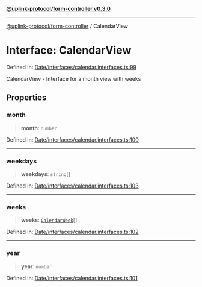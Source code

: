 [**@uplink-protocol/form-controller v0.3.0**](../README.md)

***

[@uplink-protocol/form-controller](../globals.md) / CalendarView

# Interface: CalendarView

Defined in: [Date/interfaces/calendar.interfaces.ts:99](https://github.com/jmkcoder/uplink-protocol-calendar/blob/c7c94af75a3a7e438811c9ee3008f982792d2fb8/src/Date/interfaces/calendar.interfaces.ts#L99)

CalendarView - Interface for a month view with weeks

## Properties

### month

> **month**: `number`

Defined in: [Date/interfaces/calendar.interfaces.ts:100](https://github.com/jmkcoder/uplink-protocol-calendar/blob/c7c94af75a3a7e438811c9ee3008f982792d2fb8/src/Date/interfaces/calendar.interfaces.ts#L100)

***

### weekdays

> **weekdays**: `string`[]

Defined in: [Date/interfaces/calendar.interfaces.ts:103](https://github.com/jmkcoder/uplink-protocol-calendar/blob/c7c94af75a3a7e438811c9ee3008f982792d2fb8/src/Date/interfaces/calendar.interfaces.ts#L103)

***

### weeks

> **weeks**: [`CalendarWeek`](CalendarWeek.md)[]

Defined in: [Date/interfaces/calendar.interfaces.ts:102](https://github.com/jmkcoder/uplink-protocol-calendar/blob/c7c94af75a3a7e438811c9ee3008f982792d2fb8/src/Date/interfaces/calendar.interfaces.ts#L102)

***

### year

> **year**: `number`

Defined in: [Date/interfaces/calendar.interfaces.ts:101](https://github.com/jmkcoder/uplink-protocol-calendar/blob/c7c94af75a3a7e438811c9ee3008f982792d2fb8/src/Date/interfaces/calendar.interfaces.ts#L101)
